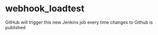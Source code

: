 # webhook_loadtest

GitHub will trigger this new Jenkins job every time changes to Github is published
